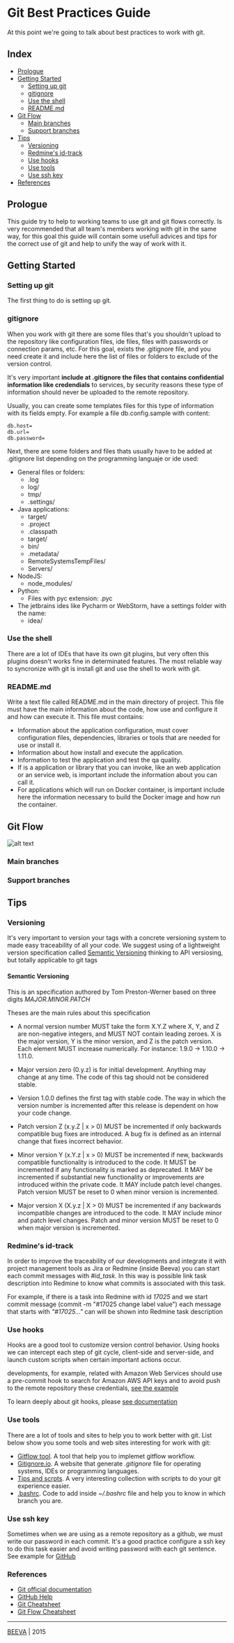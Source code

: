 # Git Best Practices Guide
At this point we're going to talk about best practices to work with git.

## Index

* [Prologue](#prologue)
* [Getting Started](#getting-started)
	* [Setting up git](#setting-up-git)
	* [gitignore](#gitignore)
	* [Use the shell](#use-the-shell)
	* [README.md](#readme-md)
* [Git Flow](#git-flow)
	* [Main branches](#main-branches)
	* [Support branches](#support-branches)
* [Tips](#tips)
	* [Versioning](#versioning)
	* [Redmine's id-track](#redmines-id-track)
	* [Use hooks](#use-hooks)
	* [Use tools](#use-tools)
	* [Use ssh key](#use-ssh-key)
* [References](#references)


## Prologue
This guide try to help to working teams to use git and git flows correctly. Is very recommended that all team's members working with git in the same way, for this goal this guide will contain some usefull advices and tips for the correct use of git and help to unify the way of work with it.

## Getting Started

### Setting up git
 The first thing to do is setting up git.

### gitignore
When you work with git there are some files that's you shouldn't upload to the repository like configuration files, ide files, files with passwords or connection params, etc. For this goal, exists the .gitignore file, and you need create it and include here the list of files or folders to exclude of the version control.

It's very important **include at .gitignore the files that contains confidential information like credendials** to services, by security reasons these type of information should never be uploaded to the remote repository.

Usually, you can create some templates files for this type of information with its fields empty. For example a file db.config.sample with content:
```
db.host=
db.url=
db.password=
```
Next, there are some folders and files thats usually have to be added at .gitignore list depending on the programming languaje or ide used:

* General files or folders:
	* .log
	* log/
	* tmp/
	* .settings/
* Java applications:
	* target/
	* .project
	* .classpath
	* target/
	* bin/
	* .metadata/
	* RemoteSystemsTempFiles/
	* Servers/
* NodeJS:
	* node_modules/
* Python:
	* Files with pyc extension: .pyc
* The jetbrains ides like Pycharm or WebStorm, have a settings folder  with the name:
	* idea/

### Use the shell

There are a lot of IDEs that have its own git plugins, but very often this plugins doesn't works fine in determinated features. The most reliable way to syncronize with git is install git and use the shell to work with git.

### README.md
Write a text file called README.md in the main directory of project. This file must have the main information about the code, how use and configure it and how can execute it. This file must contains:

* Information about the application configuration, must cover configuration files, dependencies, libraries or tools that are needed for use or install it.
* Information about how install and execute the application.
* Information to test the application and test the qa quality.
* If is a application or library that you can invoke, like an web application or an service web, is important include the information about you can call it.
* For applications which will run on Docker container, is important include here the information necessary to build the Docker image and how run the container.

## Git Flow
 ![alt text](static/gitflow.png "GIT FLOW GRAPH")

### Main branches

### Support branches

## Tips

### Versioning

It's very important to version your tags with a concrete versioning system to made easy  traceability of all your code. We suggest using of a lightweight version specification called [Semantic Versioning](http://semver.org/) thinking to API versiosing, but totally applicable to git tags

#### Semantic Versioning
 This is an specification authored by Tom Preston-Werner based on three digits *MAJOR.MINOR.PATCH*

Theses are the main rules about this specification

* A normal version number MUST take the form X.Y.Z where X, Y, and Z are non-negative integers, and MUST NOT contain leading zeroes. X is the major version, Y is the minor version, and Z is the patch version. Each element MUST increase numerically. For instance: 1.9.0 -> 1.10.0 -> 1.11.0.

* Major version zero (0.y.z) is for initial development. Anything may change at any time. The code of this tag should not be considered stable.

* Version 1.0.0 defines the first tag with stable code. The way in which the version number is incremented after this release is dependent on how your code change.

* Patch version Z (x.y.Z | x > 0) MUST be incremented if only backwards compatible bug fixes are introduced. A bug fix is defined as an internal change that fixes incorrect behavior.

* Minor version Y (x.Y.z | x > 0) MUST be incremented if new, backwards compatible functionality is introduced to the code. It MUST be incremented if any functionality is marked as deprecated. It MAY be incremented if substantial new functionality or improvements are introduced within the private code. It MAY include patch level changes. Patch version MUST be reset to 0 when minor version is incremented.

* Major version X (X.y.z | X > 0) MUST be incremented if any backwards incompatible changes are introduced to the code. It MAY include minor and patch level changes. Patch and minor version MUST be reset to 0 when major version is incremented.

### Redmine's id-track

In order to improve the traceability of our developments and integrate it with project management tools as Jira or Redmine (inside Beeva) you can start each commit messages with *#id_task*. In this way is possible link task description into Redmine to know what commits is associated with this task.

For example, if there is a task into Redmine with id *17025* and we start commit message (commit -m "#17025 change label value") each message that starts with *"#17025..."* can will be shown into Redmine task description

### Use hooks

Hooks are a good tool to customize version control behavior. Using hooks we can intercept each step of git cycle, client-side and server-side, and launch custom scripts when certain important actions occur.

developments, for example, related with Amazon Web Services should use a pre-commit  hook to search for Amazon AWS API keys and to avoid push to the remote repository these credentials, [see the example](https://gist.github.com/DmZ/3a99d829f17af383712b)

To learn deeply about git hooks, please [see documentation](https://git-scm.com/book/en/v2/Customizing-Git-Git-Hooks)

### Use tools
There are a lot of tools and sites to help you to work better with git. List below show you some tools and web sites interesting for work with git:

* [Gitflow tool](https://github.com/nvie/gitflow). A tool that help you to implemet gitflow workflow.
* [Gitignore.io](https://www.gitignore.io/). A website that generate *.gitignore* file for operating systems, IDEs or programming languages.
* [Tips and scrpts](http://git-scm.com/book/es/v1/Fundamentos-de-Git-Consejos-y-trucos). A very interesting collection with scripts to do your git experience easier.
* [.bashrc](static/git_bashrc). Code to add inside *~/.bashrc* file and help you to know in which branch you are.

### Use ssh key
Sometimes when we are using as a remote repository as a github, we must write our password in each commit. It's a good practice configure a ssh key to do this task easier and avoid writing password with each git sentence. See example for [GitHub](https://help.github.com/articles/generating-ssh-keys/)


### References

* [Git official documentation](https://git-scm.com/doc)
* [GitHub Help](https://help.github.com/)
* [Git Cheatsheet](http://www.git-tower.com/blog/git-cheat-sheet/)
* [Git Flow Cheatsheet](http://danielkummer.github.io/git-flow-cheatsheet/)

___

[BEEVA](http://www.beeva.com) | 2015
